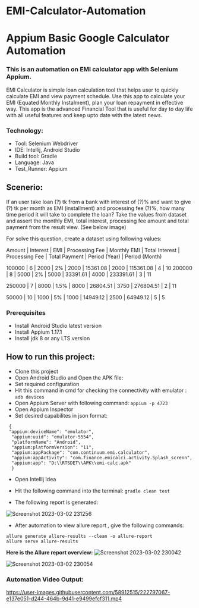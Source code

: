 # EMI-Calculator-Automation

# Appium Basic Google Calculator Automation
### This is an automation on EMI calculator app with Selenium Appium. 
EMI Calculator is simple loan calculation tool that helps user to quickly calculate EMI and view payment schedule. Use this app to calculate your EMI (Equated Monthly Instalment), plan your loan repayment in effective way. This app is the advanced Financial Tool that is useful for day to day life with all useful features and keep upto date with the latest news.

### Technology: </br>
- Tool: Selenium Webdriver
- IDE: Intellij, Android Studio
- Build tool: Gradle
- Language: Java
- Test_Runner: Appium


## Scenerio:
If an user take loan (?) tk from a bank with interest of (?)% and  want to give (?) tk per month as EMI (installment) and processing fee (?)%, how many time period it will take to complete the loan? Take the values from dataset and assert the monthly EMI, total interest, processing fee amount and total payment from the result view. (See below image)

For solve this question, create a dataset using following values:

Amount | Interest | EMI | Processing Fee | Monthly EMI | Total Interest | Processing Fee | Total Payment | Period (Year) | Period (Month)

100000 | 6 | 2000 | 2% | 2000 | 15361.08 | 2000 | 115361.08 | 4 | 10
200000 | 8 | 5000 | 2% | 5000 | 33391.61 | 4000 | 233391.61 | 3 | 11

250000 | 7 | 8000 | 1.5% | 8000 | 26804.51 | 3750 | 276804.51 | 2 | 11

50000 | 10 | 1000 | 5% | 1000 | 14949.12 | 2500 | 64949.12 | 5 | 5

### Prerequisites</br>
- Install Android Studio latest version
- Install Appium 1.17.1
- Install jdk 8 or any LTS version

## How to run this project:

- Clone this project
- Open Android Studio and Open the APK file:
- Set required configuration 
- Hit this command in cmd for checking the connectivity with emulator : ``adb devices``
- Open Appium Server with following command: ```appium -p 4723```
- Open Appium Inspector
- Set desired capabilites in json format:
``` 
 {
 "appium:deviceName": "emulator",
  "appium:uuid": "emulator-5554",
  "platformName": "Android",
  "appium:platformVersion": "11",
  "appium:appPackage": "com.continuum.emi.calculator",
  "appium:appActivity": "com.finance.emicalci.activity.Splash_screnn",
  "appium:app": "D:\\RTSDET\\APK\\emi-calc.apk"
  }
```
- Open Intellij Idea
- Hit the following command into the terminal: ```gradle clean test```

- The following report is generated:

![Screenshot 2023-03-02 231256](https://user-images.githubusercontent.com/58912515/222506152-ad2d3195-c657-44cb-aba7-c98536586d80.png)


- After automation to view allure report , give the following commands:
 ```
allure generate allure-results --clean -o allure-report
allure serve allure-results
 ```
**Here is the Allure report overview:**
![Screenshot 2023-03-02 230042](https://user-images.githubusercontent.com/58912515/222506112-51dee7cc-649c-4f7a-a03d-cbbf8da11b60.png)

![Screenshot 2023-03-02 230054](https://user-images.githubusercontent.com/58912515/222506128-8ed7297a-52c4-42fb-85d2-0c7097b101ed.png)

### Automation Video Output:

https://user-images.githubusercontent.com/58912515/222797067-e137e051-d244-464b-9d41-e9499efcf311.mp4
















